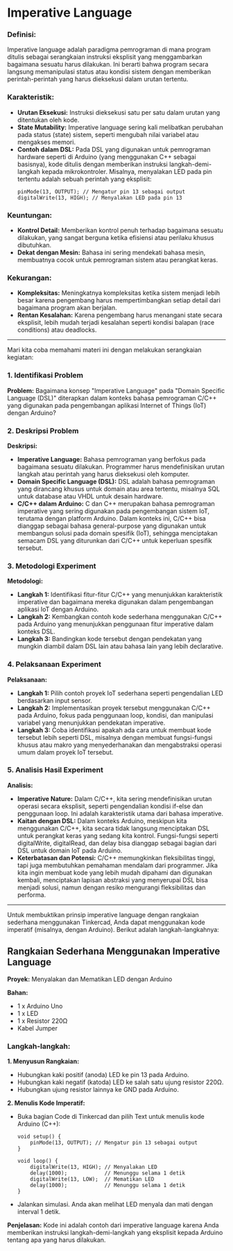 
# Imperative Language

### Definisi:
Imperative language adalah paradigma pemrograman di mana program ditulis sebagai serangkaian instruksi eksplisit yang menggambarkan bagaimana sesuatu harus dilakukan. Ini berarti bahwa program secara langsung memanipulasi status atau kondisi sistem dengan memberikan perintah-perintah yang harus dieksekusi dalam urutan tertentu.

### Karakteristik:
- **Urutan Eksekusi:** Instruksi dieksekusi satu per satu dalam urutan yang ditentukan oleh kode.
- **State Mutability:** Imperative language sering kali melibatkan perubahan pada status (state) sistem, seperti mengubah nilai variabel atau mengakses memori.
- **Contoh dalam DSL:** Pada DSL yang digunakan untuk pemrograman hardware seperti di Arduino (yang menggunakan C++ sebagai basisnya), kode ditulis dengan memberikan instruksi langkah-demi-langkah kepada mikrokontroler. Misalnya, menyalakan LED pada pin tertentu adalah sebuah perintah yang eksplisit:
    ```
    pinMode(13, OUTPUT); // Mengatur pin 13 sebagai output
    digitalWrite(13, HIGH); // Menyalakan LED pada pin 13
    ```
### Keuntungan:
- **Kontrol Detail:** Memberikan kontrol penuh terhadap bagaimana sesuatu dilakukan, yang sangat berguna ketika efisiensi atau perilaku khusus dibutuhkan.
- **Dekat dengan Mesin:** Bahasa ini sering mendekati bahasa mesin, membuatnya cocok untuk pemrograman sistem atau perangkat keras.

### Kekurangan:
- **Kompleksitas:** Meningkatnya kompleksitas ketika sistem menjadi lebih besar karena pengembang harus mempertimbangkan setiap detail dari bagaimana program akan berjalan.
- **Rentan Kesalahan:** Karena pengembang harus menangani state secara eksplisit, lebih mudah terjadi kesalahan seperti kondisi balapan (race conditions) atau deadlocks.

---

Mari kita coba memahami materi ini dengan melakukan serangkaian kegiatan:
### 1. Identifikasi Problem
**Problem:** Bagaimana konsep "Imperative Language" pada "Domain Specific Language (DSL)" diterapkan dalam konteks bahasa pemrograman C/C++ yang digunakan pada pengembangan aplikasi Internet of Things (IoT) dengan Arduino?

### 2. Deskripsi Problem
**Deskripsi:**
- **Imperative Language:** Bahasa pemrograman yang berfokus pada bagaimana sesuatu dilakukan. Programmer harus mendefinisikan urutan langkah atau perintah yang harus dieksekusi oleh komputer.
- **Domain Specific Language (DSL):** DSL adalah bahasa pemrograman yang dirancang khusus untuk domain atau area tertentu, misalnya SQL untuk database atau VHDL untuk desain hardware.
- **C/C++ dalam Arduino:** C dan C++ merupakan bahasa pemrograman imperative yang sering digunakan pada pengembangan sistem IoT, terutama dengan platform Arduino. Dalam konteks ini, C/C++ bisa dianggap sebagai bahasa general-purpose yang digunakan untuk membangun solusi pada domain spesifik (IoT), sehingga menciptakan semacam DSL yang diturunkan dari C/C++ untuk keperluan spesifik tersebut.

### 3. Metodologi Experiment
**Metodologi:**
- **Langkah 1:** Identifikasi fitur-fitur C/C++ yang menunjukkan karakteristik imperative dan bagaimana mereka digunakan dalam pengembangan aplikasi IoT dengan Arduino.
- **Langkah 2:** Kembangkan contoh kode sederhana menggunakan C/C++ pada Arduino yang menunjukkan penggunaan fitur imperative dalam konteks DSL.
- **Langkah 3:** Bandingkan kode tersebut dengan pendekatan yang mungkin diambil dalam DSL lain atau bahasa lain yang lebih declarative.

### 4. Pelaksanaan Experiment
**Pelaksanaan:**
- **Langkah 1:** Pilih contoh proyek IoT sederhana seperti pengendalian LED berdasarkan input sensor.
- **Langkah 2:** Implementasikan proyek tersebut menggunakan C/C++ pada Arduino, fokus pada penggunaan loop, kondisi, dan manipulasi variabel yang menunjukkan pendekatan imperative.
- **Langkah 3:** Coba identifikasi apakah ada cara untuk membuat kode tersebut lebih seperti DSL, misalnya dengan membuat fungsi-fungsi khusus atau makro yang menyederhanakan dan mengabstraksi operasi umum dalam proyek IoT tersebut.

### 5. Analisis Hasil Experiment
**Analisis:**
- **Imperative Nature:** Dalam C/C++, kita sering mendefinisikan urutan operasi secara eksplisit, seperti pengendalian kondisi if-else dan penggunaan loop. Ini adalah karakteristik utama dari bahasa imperative.
- **Kaitan dengan DSL:** Dalam konteks Arduino, meskipun kita menggunakan C/C++, kita secara tidak langsung menciptakan DSL untuk perangkat keras yang sedang kita kontrol. Fungsi-fungsi seperti digitalWrite, digitalRead, dan delay bisa dianggap sebagai bagian dari DSL untuk domain IoT pada Arduino.
- **Keterbatasan dan Potensi:** C/C++ memungkinkan fleksibilitas tinggi, tapi juga membutuhkan pemahaman mendalam dari programmer. Jika kita ingin membuat kode yang lebih mudah dipahami dan digunakan kembali, menciptakan lapisan abstraksi yang menyerupai DSL bisa menjadi solusi, namun dengan resiko mengurangi fleksibilitas dan performa.

---

Untuk membuktikan prinsip imperative language dengan rangkaian sederhana menggunakan Tinkercad, Anda dapat menggunakan kode imperatif (misalnya, dengan Arduino). Berikut adalah langkah-langkahnya:

## Rangkaian Sederhana Menggunakan Imperative Language
**Proyek:** Menyalakan dan Mematikan LED dengan Arduino

**Bahan:**
- 1 x Arduino Uno
- 1 x LED
- 1 x Resistor 220Ω
- Kabel Jumper

### Langkah-langkah:
**1. Menyusun Rangkaian:**
- Hubungkan kaki positif (anoda) LED ke pin 13 pada Arduino.
- Hubungkan kaki negatif (katoda) LED ke salah satu ujung resistor 220Ω.
- Hubungkan ujung resistor lainnya ke GND pada Arduino.

**2. Menulis Kode Imperatif:**
- Buka bagian Code di Tinkercad dan pilih Text untuk menulis kode Arduino (C++):
    ```
    void setup() {
        pinMode(13, OUTPUT); // Mengatur pin 13 sebagai output
    }

    void loop() {
        digitalWrite(13, HIGH); // Menyalakan LED
        delay(1000);            // Menunggu selama 1 detik
        digitalWrite(13, LOW);  // Mematikan LED
        delay(1000);            // Menunggu selama 1 detik
    }
    ```
- Jalankan simulasi. Anda akan melihat LED menyala dan mati dengan interval 1 detik.

**Penjelasan:** Kode ini adalah contoh dari imperative language karena Anda memberikan instruksi langkah-demi-langkah yang eksplisit kepada Arduino tentang apa yang harus dilakukan.
